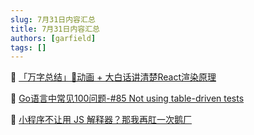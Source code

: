 ```yaml
---
slug: 7月31日内容汇总
title: 7月31日内容汇总
authors: [garfield]
tags: []
---
```


📒 [「万字总结」🍒动画 + 大白话讲清楚React渲染原理](https://juejin.cn/post/7121378029682556958)

📒 [Go语言中常见100问题-#85 Not using table-driven tests](https://mp.weixin.qq.com/s/-UOG3Pn9aNxRMBtncGjF-w)

📒 [小程序不让用 JS 解释器？那我再肛一次鹅厂](https://mp.weixin.qq.com/s/JmHNfU11kbHGOnHi4kCcmQ)
